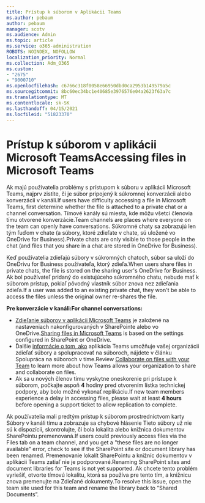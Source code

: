 ```yaml
---
title: Prístup k súborom v Aplikácii Teams
ms.author: pebaum
author: pebaum
manager: scotv
ms.audience: Admin
ms.topic: article
ms.service: o365-administration
ROBOTS: NOINDEX, NOFOLLOW
localization_priority: Normal
ms.collection: Adm_O365
ms.custom:
- "2675"
- "9000710"
ms.openlocfilehash: c6766c318f0058e66950dbd0ca2953b149579a5c
ms.sourcegitcommit: 8bc60ec34bc1e40685e3976576e04a2623f63a7c
ms.translationtype: MT
ms.contentlocale: sk-SK
ms.lasthandoff: 04/15/2021
ms.locfileid: "51823370"
---
```

# <a name="accessing-files-in-microsoft-teams"></a><span data-ttu-id="3d0e3-102">Prístup k súborom v aplikácii Microsoft Teams</span><span class="sxs-lookup"><span data-stu-id="3d0e3-102">Accessing files in Microsoft Teams</span></span>

<span data-ttu-id="3d0e3-103">Ak majú používatelia problémy s prístupom k súboru v aplikácii Microsoft Teams, najprv zistite, či je súbor pripojený k súkromnej konverzácii alebo konverzácii v kanáli.</span><span class="sxs-lookup"><span data-stu-id="3d0e3-103">If users have difficulty accessing a file in Microsoft Teams, first determine whether the file is attached to a private chat or a channel conversation.</span></span> <span data-ttu-id="3d0e3-104">Tímové kanály sú miesta, kde môžu všetci členovia tímu otvorené konverzácie.</span><span class="sxs-lookup"><span data-stu-id="3d0e3-104">Team channels are places where everyone on the team can openly have conversations.</span></span> <span data-ttu-id="3d0e3-105">Súkromné chaty sa zobrazujú len tým ľuďom v chate (a súbory, ktoré zdieľate v chate, sú uložené vo OneDrive for Business).</span><span class="sxs-lookup"><span data-stu-id="3d0e3-105">Private chats are only visible to those people in the chat (and files that you share in a chat are stored in OneDrive for Business).</span></span>

<span data-ttu-id="3d0e3-106">Keď používatelia zdieľajú súbory v súkromných chatoch, súbor sa uloží do OneDrivu for Business používateľa, ktorý zdieľa.</span><span class="sxs-lookup"><span data-stu-id="3d0e3-106">When users share files in private chats, the file is stored on the sharing user's OneDrive for Business.</span></span> <span data-ttu-id="3d0e3-107">Ak bol používateľ pridaný do existujúceho súkromného chatu, nebude mať k súborom prístup, pokiaľ pôvodný vlastník súbor znova nez zdieľania zdieľa.</span><span class="sxs-lookup"><span data-stu-id="3d0e3-107">If a user was added to an existing private chat, they won't be able to access the files unless the original owner re-shares the file.</span></span>    

<span data-ttu-id="3d0e3-108">**Pre konverzácie v kanáli:**</span><span class="sxs-lookup"><span data-stu-id="3d0e3-108">**For channel conversations:**</span></span>

- <span data-ttu-id="3d0e3-109">[Zdieľanie súborov v aplikácii Microsoft Teams](https://docs.microsoft.com/MicrosoftTeams/sharing-files-in-teams) je založené na nastaveniach nakonfigurovaných v SharePointe alebo vo OneDrive.</span><span class="sxs-lookup"><span data-stu-id="3d0e3-109">[Sharing files in Microsoft Teams](https://docs.microsoft.com/MicrosoftTeams/sharing-files-in-teams) is based on the settings configured in SharePoint or OneDrive.</span></span> 
- <span data-ttu-id="3d0e3-110">Ďalšie [informácie o tom, ako](https://support.office.com/article/Collaborate-on-files-with-your-Team-9b200289-dbac-4823-85bd-628a5c7bb0ae) aplikácia Teams umožňuje vašej organizácii zdieľať súbory a spolupracovať na súboroch, nájdete v článku Spolupráca na súboroch v tíme.</span><span class="sxs-lookup"><span data-stu-id="3d0e3-110">Review [Collaborate on files with your Team](https://support.office.com/article/Collaborate-on-files-with-your-Team-9b200289-dbac-4823-85bd-628a5c7bb0ae) to learn more about how Teams allows your organization to share and collaborate on files.</span></span> 
- <span data-ttu-id="3d0e3-111">Ak sa u nových členov tímu vyskytne oneskorenie pri prístupe k súborom, počkajte aspoň **4** hodiny pred otvorením lístka technickej podpory, aby bolo možné vykonať replikáciu.</span><span class="sxs-lookup"><span data-stu-id="3d0e3-111">If new team members experience a delay in accessing files, please wait at least **4 hours** before opening a support ticket to allow replication to complete.</span></span> 

<span data-ttu-id="3d0e3-112">Ak používatelia mali predtým prístup k súborom prostredníctvom karty Súbory v kanáli tímu a zobrazuje sa chybové hlásenie Tieto súbory už nie sú k dispozícii, skontrolujte, či bola lokalita alebo knižnica dokumentov SharePointu premenovaná.</span><span class="sxs-lookup"><span data-stu-id="3d0e3-112">If users could previously access files via the Files tab on a team channel, and you get a "these files are no longer available" error, check to see if the SharePoint site or document library has been renamed.</span></span> <span data-ttu-id="3d0e3-113">Premenovanie lokalít SharePointu a knižníc dokumentov v aplikácii Teams zatiaľ nie je podporované.</span><span class="sxs-lookup"><span data-stu-id="3d0e3-113">Renaming SharePoint sites and document libraries for Teams is not yet supported.</span></span> <span data-ttu-id="3d0e3-114">Ak chcete tento problém vyriešiť, otvorte tímovú lokalitu, ktorá sa používa pre tento tím, a knižnicu znova premenujte na Zdieľané dokumenty.</span><span class="sxs-lookup"><span data-stu-id="3d0e3-114">To resolve this issue, open the team site used for this team and rename the library back to “Shared Documents”.</span></span>